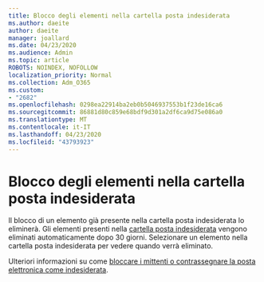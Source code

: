 ```yaml
---
title: Blocco degli elementi nella cartella posta indesiderata
ms.author: daeite
author: daeite
manager: joallard
ms.date: 04/23/2020
ms.audience: Admin
ms.topic: article
ROBOTS: NOINDEX, NOFOLLOW
localization_priority: Normal
ms.collection: Adm_O365
ms.custom:
- "2682"
ms.openlocfilehash: 0298ea22914ba2eb0b5046937553b1f23de16ca6
ms.sourcegitcommit: 86881d80c859e68bdf9d301a2df6ca9d75e086a0
ms.translationtype: MT
ms.contentlocale: it-IT
ms.lasthandoff: 04/23/2020
ms.locfileid: "43793923"
---
```

# <a name="blocking-items-in-your-junk-email-folder"></a>Blocco degli elementi nella cartella posta indesiderata

Il blocco di un elemento già presente nella cartella posta indesiderata lo eliminerà. Gli elementi presenti nella [cartella posta indesiderata](https://outlook.live.com/mail/junkemail) vengono eliminati automaticamente dopo 30 giorni. Selezionare un elemento nella cartella posta indesiderata per vedere quando verrà eliminato.

Ulteriori informazioni su come [bloccare i mittenti o contrassegnare la posta elettronica come indesiderata](https://support.office.com/article/a3ece97b-82f8-4a5e-9ac3-e92fa6427ae4).